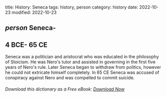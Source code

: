 title: History: Seneca
tags: history, person
category: history
date: 2022-10-23
modified: 2022-10-23

## _person_ Seneca-
 4 BCE-
65 CE
-
Seneca was a politician and
aristocrat who was educated in the philosophy of Stoicism. He was
Nero's tutor and assisted in governing in the first five years of
Nero's rule. Later Seneca began to withdraw from politics, however he
could not extricate himself completely. In 65 CE
 Seneca was
accused of conspiracy against Nero
 and was compelled to commit
suicide.


###### Download *this* dictionary as a Free eBook: [Download Now]({static}static/SerfHistoryDictionary.pdf)

